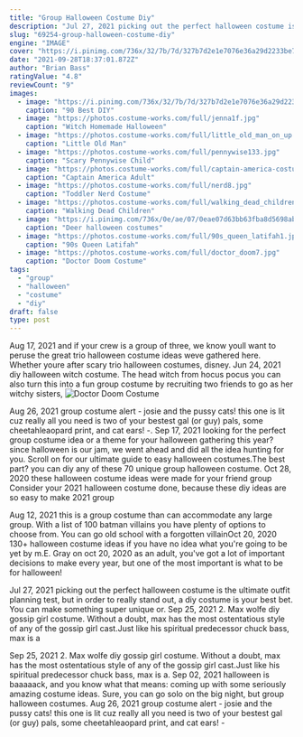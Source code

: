 ```yaml
---
title: "Group Halloween Costume Diy"
description: "Jul 27, 2021 picking out the perfect halloween costume is the ultimate outfit planning test, but in order to really stand out, a diy costume is your best bet. You can make something super unique or"
slug: "69254-group-halloween-costume-diy"
engine: "IMAGE"
cover: "https://i.pinimg.com/736x/32/7b/7d/327b7d2e1e7076e36a29d2233be7ea88.jpg"
date: "2021-09-28T18:37:01.872Z"
author: "Brian Bass"
ratingValue: "4.8"
reviewCount: "9"
images:
  - image: "https://i.pinimg.com/736x/32/7b/7d/327b7d2e1e7076e36a29d2233be7ea88.jpg"
    caption: "90 Best DIY"
  - image: "https://photos.costume-works.com/full/jenna1f.jpg"
    caption: "Witch Homemade Halloween"
  - image: "https://photos.costume-works.com/full/little_old_man_on_up.jpg"
    caption: "Little Old Man"
  - image: "https://photos.costume-works.com/full/pennywise133.jpg"
    caption: "Scary Pennywise Child"
  - image: "https://photos.costume-works.com/full/captain-america-costume.jpg"
    caption: "Captain America Adult"
  - image: "https://photos.costume-works.com/full/nerd8.jpg"
    caption: "Toddler Nerd Costume"
  - image: "https://photos.costume-works.com/full/walking_dead_children.jpg"
    caption: "Walking Dead Children"
  - image: "https://i.pinimg.com/736x/0e/ae/07/0eae07d63bb63fba8d5698abf7e66415--deer-antlers-costume-deer-costume-diy.jpg"
    caption: "Deer halloween costumes"
  - image: "https://photos.costume-works.com/full/90s_queen_latifah1.jpg"
    caption: "90s Queen Latifah"
  - image: "https://photos.costume-works.com/full/doctor_doom7.jpg"
    caption: "Doctor Doom Costume"
tags:
  - "group"
  - "halloween"
  - "costume"
  - "diy"
draft: false
type: post
---
```


Aug 17, 2021 and if your crew is a group of three, we know youll want to peruse the great trio halloween costume ideas weve gathered here. Whether youre after scary trio halloween costumes, disney. Jun 24, 2021 diy halloween witch costume.  The head witch from hocus pocus  you can also turn this into a fun group costume by recruiting two friends to go as her witchy sisters,
![Doctor Doom Costume](https://photos.costume-works.com/full/doctor_doom7.jpg "Doctor Doom Costume")

Aug 26, 2021 group costume alert - josie and the pussy cats! this one is lit cuz really all you need is two of your bestest gal (or guy) pals, some cheetahleaopard print, and cat ears! -. Sep 17, 2021 looking for the perfect group costume idea or a theme for your halloween gathering this year? since halloween is our jam, we went ahead and did all the idea hunting for you. Scroll on for our ultimate guide to easy halloween costumes.The best part? you can diy any of these 70 unique group halloween costume. Oct 28, 2020 these halloween costume ideas were made for your friend group  Consider your 2021 halloween costume done, because these diy ideas are so easy to make 2021 group
<!--inArticleAds-->

<!--galleryOne-->

Aug 12, 2021 this is a group costume than can accommodate any large group. With a list of 100 batman villains you have plenty of options to choose from. You can go old school with a forgotten villainOct 20, 2020 130+ halloween costume ideas if you have no idea what you're going to be yet by m.E. Gray on oct 20, 2020 as an adult, you've got a lot of important decisions to make every year, but one of the most important is what to be for halloween!
<!--inArticleAds-->

<!--galleryTwo-->

Jul 27, 2021 picking out the perfect halloween costume is the ultimate outfit planning test, but in order to really stand out, a diy costume is your best bet. You can make something super unique or. Sep 25, 2021 2. Max wolfe diy gossip girl costume. Without a doubt, max has the most ostentatious style of any of the gossip girl cast.Just like his spiritual predecessor chuck bass, max is a
<!--galleryThree-->

Sep 25, 2021 2. Max wolfe diy gossip girl costume. Without a doubt, max has the most ostentatious style of any of the gossip girl cast.Just like his spiritual predecessor chuck bass, max is a. Sep 02, 2021 halloween is baaaaack, and you know what that means: coming up with some seriously amazing costume ideas. Sure, you can go solo on the big night, but group halloween costumes. Aug 26, 2021 group costume alert - josie and the pussy cats! this one is lit cuz really all you need is two of your bestest gal (or guy) pals, some cheetahleaopard print, and cat ears! -